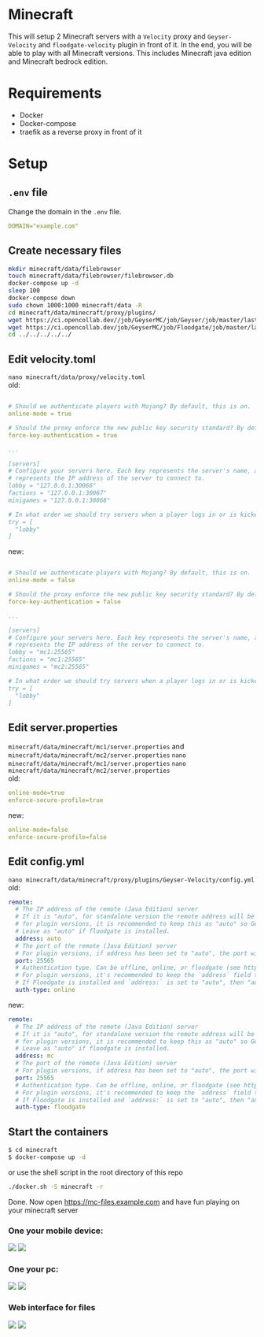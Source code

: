 # Minecraft

This will setup 2 Minecraft servers with a `Velocity` proxy and `Geyser-Velocity` and `floodgate-velocity` plugin in front of it. In the end, you will be able to play with all Minecraft versions. This includes Minecraft java edition and Minecraft bedrock edition.

# Requirements
- Docker
- Docker-compose
- traefik as a reverse proxy in front of it


# Setup
## `.env` file
Change the domain in the `.env` file.
```yaml
DOMAIN="example.com"
```
## Create necessary files
```sh
mkdir minecraft/data/filebrowser
touch minecraft/data/filebrowser/filebrowser.db
docker-compose up -d
sleep 100
docker-compose down
sudo chown 1000:1000 minecraft/data -R
cd minecraft/data/minecraft/proxy/plugins/
wget https://ci.opencollab.dev//job/GeyserMC/job/Geyser/job/master/lastSuccessfulBuild/artifact/bootstrap/velocity/build/libs/Geyser-Velocity.jar
wget https://ci.opencollab.dev/job/GeyserMC/job/Floodgate/job/master/lastSuccessfulBuild/artifact/velocity/build/libs/floodgate-velocity.jar
cd ../../../../../
```

## Edit velocity.toml

`nano minecraft/data/proxy/velocity.toml`\
old:
```yaml

# Should we authenticate players with Mojang? By default, this is on.
online-mode = true

# Should the proxy enforce the new public key security standard? By default, this is on.
force-key-authentication = true

...

[servers]
# Configure your servers here. Each key represents the server's name, and the value
# represents the IP address of the server to connect to.
lobby = "127.0.0.1:30066"
factions = "127.0.0.1:30067"
minigames = "127.0.0.1:30068"

# In what order we should try servers when a player logs in or is kicked from a server.
try = [
  "lobby"
]
``` 

new:
```yaml

# Should we authenticate players with Mojang? By default, this is on.
online-mode = false

# Should the proxy enforce the new public key security standard? By default, this is on.
force-key-authentication = false

...

[servers]
# Configure your servers here. Each key represents the server's name, and the value
# represents the IP address of the server to connect to.
lobby = "mc1:25565"
factions = "mc1:25565"
minigames = "mc2:25565"

# In what order we should try servers when a player logs in or is kicked from a server.
try = [
  "lobby"
]
```


## Edit server.properties
`minecraft/data/minecraft/mc1/server.properties` and `minecraft/data/minecraft/mc2/server.properties`
`nano minecraft/data/minecraft/mc1/server.properties`
`nano minecraft/data/minecraft/mc2/server.properties`\
old:
```yaml
online-mode=true
enforce-secure-profile=true
```

new:
```yaml
online-mode=false
enforce-secure-profile=false
```

## Edit config.yml
`nano minecraft/data/minecraft/proxy/plugins/Geyser-Velocity/config.yml`\
old:
```yaml
remote:
  # The IP address of the remote (Java Edition) server
  # If it is "auto", for standalone version the remote address will be set to 127.0.0.1,
  # for plugin versions, it is recommended to keep this as "auto" so Geyser will automatically configure address, port, and auth-type.
  # Leave as "auto" if floodgate is installed.
  address: auto
  # The port of the remote (Java Edition) server
  # For plugin versions, if address has been set to "auto", the port will also follow the server's listening port.
  port: 25565
  # Authentication type. Can be offline, online, or floodgate (see https://github.com/GeyserMC/Geyser/wiki/Floodgate).
  # For plugin versions, it's recommended to keep the `address` field to "auto" so Floodgate support is automatically configured.
  # If Floodgate is installed and `address:` is set to "auto", then "auth-type: floodgate" will automatically be used.
  auth-type: online
```

new:
```yaml
remote:
  # The IP address of the remote (Java Edition) server
  # If it is "auto", for standalone version the remote address will be set to 127.0.0.1,
  # for plugin versions, it is recommended to keep this as "auto" so Geyser will automatically configure address, port, and auth-type.
  # Leave as "auto" if floodgate is installed.
  address: mc
  # The port of the remote (Java Edition) server
  # For plugin versions, if address has been set to "auto", the port will also follow the server's listening port.
  port: 25565
  # Authentication type. Can be offline, online, or floodgate (see https://github.com/GeyserMC/Geyser/wiki/Floodgate).
  # For plugin versions, it's recommended to keep the `address` field to "auto" so Floodgate support is automatically configured.
  # If Floodgate is installed and `address:` is set to "auto", then "auth-type: floodgate" will automatically be used.
  auth-type: floodgate
```

## Start the containers
```sh
$ cd minecraft
$ docker-compose up -d
```
or use the shell script in the root directory of this repo
```sh
./docker.sh -S minecraft -r
```

Done. Now open https://mc-files.example.com and have fun playing on your minecraft server

### One your mobile device:
![](img/img1.png)
![](img/img2.png)

### One your pc:
![](img/img3.png)
![](img/img4.png)

### Web interface for files
![](img/img5.png)
![](img/img6.png)